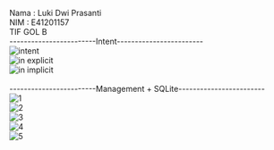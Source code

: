 Nama : Luki Dwi Prasanti <br>
NIM : E41201157 <br>
TIF GOL B <br>
------------------------Intent------------------------ <br>
![intent](https://user-images.githubusercontent.com/80494785/137361748-697541e6-2550-45b8-b875-683658f04d9e.png) <br>
![in explicit](https://user-images.githubusercontent.com/80494785/137361750-73de7193-ea8e-4db9-9fda-3df36f57fa83.png) <br>
![in implicit](https://user-images.githubusercontent.com/80494785/137361730-0f5e6f36-aeee-4de7-8d93-ca8bc51a07c9.png)
<br>
<br>
------------------------Management + SQLite------------------------
<br>
![1](https://user-images.githubusercontent.com/80494785/138592546-83b1ba0c-4961-45c5-99a3-4e05ef796616.png) <br>
![2](https://user-images.githubusercontent.com/80494785/138592597-fe99b873-a425-437b-b6f5-6c3a12a0384f.png) <br>
![3](https://user-images.githubusercontent.com/80494785/138592611-c3e48f2d-43a3-42cb-9238-ea99533db709.png) <br>
![4](https://user-images.githubusercontent.com/80494785/138592661-b1981232-795c-4197-83ee-931188798415.png) <br>
![5](https://user-images.githubusercontent.com/80494785/138592676-e12d04e2-2e03-4129-aa9b-d79f2042e253.png) <br>







